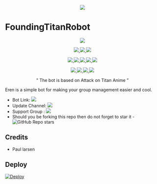 <p align="center">
  <img src="https://telegra.ph/file/eeef5ddbe7f33338aa311.jpg">
</p>

# FoundingTitanRobot

<p align="center">
<a href="https://app.codacy.com/gh/sasukeuchiha912/FoundingTitanRobot?utm_source=github.com&utm_medium=referral&utm_content=sasukeuchiha912/FoundingTitanRobot&utm_campaign=Badge_Grade_Settings" alt="Codacy Badge">
<img src="https://api.codacy.com/project/badge/Grade/6141417ceaf84545bab6bd671503df51" /> </a>
</p>
<p align="center">
<a href="https://github.com/sasukeuchiha912/FoundingTitanRobot" alt="GitHub closed issues"> <img src="https://img.shields.io/github/issues-closed-raw/sasukeuchiha912/FoundingTitanRobot?style=flat&logo=github&color=success" /> </a>
<a href="https://github.com/sasukeuchiha912/FoundingTitanRobot" alt="GitHub commit activity"> <img src="https://img.shields.io/github/commit-activity/m/sasukeuchiha912/FoundingTitanRobot" /> </a>
<a href="https://github.com/sasukeuchiha912/FoundingTitanRobot/network/members" alt="GitHub forks"> <img src="https://img.shields.io/github/forks/sasukeuchiha912/FoundingTitanRobot?label=Forks&logo=github" /> </a>
<p align="center">
<a href="https://github.com/sasukeuchiha912/FoundingTitanRobot" alt="GitHub release (latest by date including pre-releases)"> <img src="https://img.shields.io/github/v/release/sasukeuchiha912/FoundingTitanRobot?include_prereleases?style=flat&logo=github" /> </a>
<a href="https://www.python.org/" alt="made-with-python"> <img src="https://img.shields.io/badge/Made%20with-Python-1f425f.svg?style=flat&logo=python&color=blue" /> </a>
<a href="https://github.com/sasukeuchiha912/FoundingTitanRobot" alt="Docker!"> <img src="https://aleen42.github.io/badges/src/docker.svg" /> </a>
<a href="https://github.com/sasukeuchiha912/FoundingTitanRobot" alt="GitHub repo size"> <img src="https://img.shields.io/github/repo-size/sasukeuchiha912/FoundingTitanRobot" /> </a>
<a href="https://github.com/sasukeuchiha912/FoundingTitanRobot/blob/master/LICENSE" alt="GPLv3 license"> <img src="https://img.shields.io/badge/License-GPLv3-blue.svg" /> </a>
</p>
<p align="center">
<a href="https://t.me/FoundingTitanupdates" alt="Telegram!"> <img src="https://aleen42.github.io/badges/src/telegram.svg" /> </a>
<a href="https://github.com/sasukeuchiha912"> <img src="https://img.shields.io/badge/Built%20by-Sasuke-blue" /> </a>
<a href="https://github.com/sasukeuchiha/FoundingTitanRobot/graphs/commit-activity" alt="Maintenance"> <img src="https://img.shields.io/badge/Maintained%3F-yes-green.svg" /> </a>
<a href="https://makeapullrequest.com" alt="PRs Welcome"> <img src="https://img.shields.io/badge/PRs-welcome-brightgreen.svg?style=flat-square" /> </a>
</p>

<p align="center">
 " The bot is based on Attack on Titan Anime ”  
</p>




Eren is a simple bot for making your group management easier and cool.

* Bot Link:  <a href="http://t.me/FoundingTitanRobot" alt="FoundingtitanRobot"> <img src="https://img.shields.io/badge/%F0%9F%A4%96-FoundingTitanRobot-blue" /> </a>
* Update Channel: <a  href="https://t.me/foundingtitanupdates/" alt="foundingtitanupdates"> <img src="https://img.shields.io/badge/-Update%20channel-lightgrey" /> </a>
* Support Group : <a href="https://t.me/foundingtitansupport/" alt="foundingtitansupport"> <img src="https://img.shields.io/badge/!-Support%20Group-blue" /> </a>
* Should you be forking this repo then do not forget to star it - <img alt="GitHub Repo stars" src="https://img.shields.io/github/stars/sasukeuchiha912/FoundingTitanRobot?color=white&label=%F0%9F%8C%9F%20star">

## Credits 
* Paul larsen 

## Deploy 
[![Deploy](https://www.herokucdn.com/deploy/button.svg)](https://heroku.com/deploy?template=https://github.com/sasukeuchiha912/FoundingTitanRobot)
